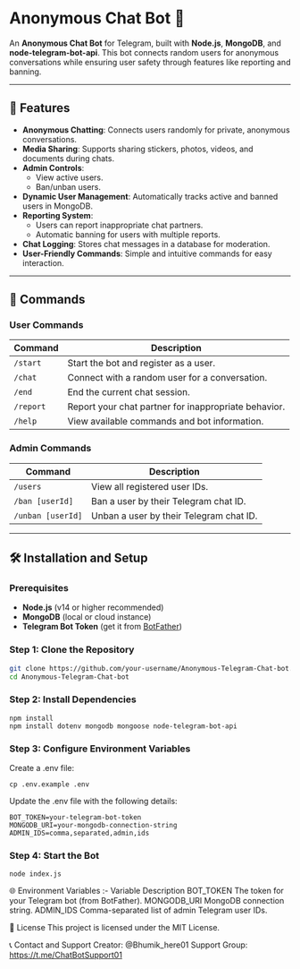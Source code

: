 # Anonymous Chat Bot 🤖

An **Anonymous Chat Bot** for Telegram, built with **Node.js**, **MongoDB**, and **node-telegram-bot-api**. This bot connects random users for anonymous conversations while ensuring user safety through features like reporting and banning.

---

## 🌟 Features
- **Anonymous Chatting**: Connects users randomly for private, anonymous conversations.
- **Media Sharing**: Supports sharing stickers, photos, videos, and documents during chats.
- **Admin Controls**:
  - View active users.
  - Ban/unban users.
- **Dynamic User Management**: Automatically tracks active and banned users in MongoDB.
- **Reporting System**: 
  - Users can report inappropriate chat partners.
  - Automatic banning for users with multiple reports.
- **Chat Logging**: Stores chat messages in a database for moderation.
- **User-Friendly Commands**: Simple and intuitive commands for easy interaction.

---

## 🚀 Commands

### User Commands
| Command      | Description                                       |
|--------------|---------------------------------------------------|
| `/start`     | Start the bot and register as a user.             |
| `/chat`      | Connect with a random user for a conversation.    |
| `/end`       | End the current chat session.                     |
| `/report`    | Report your chat partner for inappropriate behavior. |
| `/help`      | View available commands and bot information.      |

### Admin Commands
| Command      | Description                                       |
|--------------|---------------------------------------------------|
| `/users`     | View all registered user IDs.                     |
| `/ban [userId]`  | Ban a user by their Telegram chat ID.          |
| `/unban [userId]`| Unban a user by their Telegram chat ID.        |

---

## 🛠 Installation and Setup

### Prerequisites
- **Node.js** (v14 or higher recommended)
- **MongoDB** (local or cloud instance)
- **Telegram Bot Token** (get it from [BotFather](https://core.telegram.org/bots#botfather))

### Step 1: Clone the Repository
```bash
git clone https://github.com/your-username/Anonymous-Telegram-Chat-bot.git
cd Anonymous-Telegram-Chat-bot
```

### Step 2: Install Dependencies
```
npm install
npm install dotenv mongodb mongoose node-telegram-bot-api
```

### Step 3: Configure Environment Variables

Create a .env file:
```
cp .env.example .env
```

Update the .env file with the following details:
```
BOT_TOKEN=your-telegram-bot-token
MONGODB_URI=your-mongodb-connection-string
ADMIN_IDS=comma,separated,admin,ids
```

### Step 4: Start the Bot
```
node index.js
```

🌐 Environment Variables :- 
Variable	Description
BOT_TOKEN	The token for your Telegram bot (from BotFather).
MONGODB_URI	MongoDB connection string.
ADMIN_IDS	Comma-separated list of admin Telegram user IDs.

📜 License
This project is licensed under the MIT License.

📞 Contact and Support
Creator: @Bhumik_here01
Support Group: https://t.me/ChatBotSupport01
